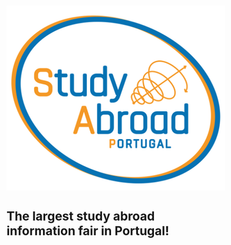![Study Abroad Portugal](https://github.com/Study-Abroad-Portugal/.github/blob/main/images/logo.svg) 
# The largest study abroad information fair in Portugal!
